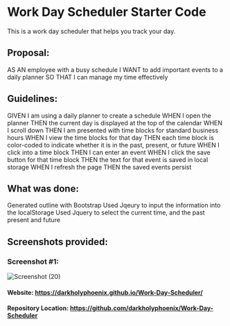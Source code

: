 # Work Day Scheduler Starter Code

This is a work day scheduler that helps you track your day.

## Proposal:

AS AN employee with a busy schedule
I WANT to add important events to a daily planner
SO THAT I can manage my time effectively

## Guidelines:
GIVEN I am using a daily planner to create a schedule
WHEN I open the planner
THEN the current day is displayed at the top of the calendar
WHEN I scroll down
THEN I am presented with time blocks for standard business hours
WHEN I view the time blocks for that day
THEN each time block is color-coded to indicate whether it is in the past, present, or future
WHEN I click into a time block
THEN I can enter an event
WHEN I click the save button for that time block
THEN the text for that event is saved in local storage
WHEN I refresh the page
THEN the saved events persist


## What was done:
Generated outline with Bootstrap
Used Jqeury to input the information into the localStorage
Used Jquery to select the current time, and the past present and future


## Screenshots provided:

### Screenshot #1:

![Screenshot (20)](https://user-images.githubusercontent.com/47751469/121788581-e9519100-cb93-11eb-911c-74f6f7c073e7.png)


#### Website: https://darkholyphoenix.github.io/Work-Day-Scheduler/

#### Repository Location: https://github.com/darkholyphoenix/Work-Day-Scheduler

